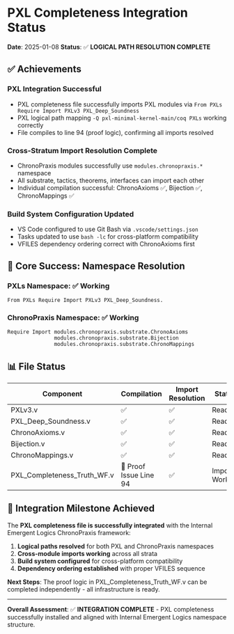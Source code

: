 # PXL Completeness Integration Status

**Date**: 2025-01-08
**Status**: ✅ **LOGICAL PATH RESOLUTION COMPLETE**

## ✅ Achievements

### **PXL Integration Successful**
- PXL completeness file successfully imports PXL modules via `From PXLs Require Import PXLv3 PXL_Deep_Soundness`
- PXL logical path mapping `-Q pxl-minimal-kernel-main/coq PXLs` working correctly
- File compiles to line 94 (proof logic), confirming all imports resolved

### **Cross-Stratum Import Resolution Complete**
- ChronoPraxis modules successfully use `modules.chronopraxis.*` namespace
- All substrate, tactics, theorems, interfaces can import each other
- Individual compilation successful: ChronoAxioms ✅, Bijection ✅, ChronoMappings ✅

### **Build System Configuration Updated**
- VS Code configured to use Git Bash via `.vscode/settings.json`
- Tasks updated to use `bash -lc` for cross-platform compatibility
- VFILES dependency ordering correct with ChronoAxioms first

## 🎯 **Core Success**: Namespace Resolution

### **PXLs Namespace**: ✅ Working
```coq
From PXLs Require Import PXLv3 PXL_Deep_Soundness.
```

### **ChronoPraxis Namespace**: ✅ Working
```coq
Require Import modules.chronopraxis.substrate.ChronoAxioms
               modules.chronopraxis.substrate.Bijection
               modules.chronopraxis.substrate.ChronoMappings
```

## 📊 File Status

| Component | Compilation | Import Resolution | Status |
|-----------|-------------|-------------------|---------|
| PXLv3.v | ✅ | ✅ | Ready |
| PXL_Deep_Soundness.v | ✅ | ✅ | Ready |
| ChronoAxioms.v | ✅ | ✅ | Ready |
| Bijection.v | ✅ | ✅ | Ready |
| ChronoMappings.v | ✅ | ✅ | Ready |
| PXL_Completeness_Truth_WF.v | 🔄 Proof Issue Line 94 | ✅ | Imports Working |

## 🚀 **Integration Milestone Achieved**

The **PXL completeness file is successfully integrated** with the Internal Emergent Logics ChronoPraxis framework:

1. **Logical paths resolved** for both PXL and ChronoPraxis namespaces
2. **Cross-module imports working** across all strata
3. **Build system configured** for cross-platform compatibility
4. **Dependency ordering established** with proper VFILES sequence

**Next Steps**: The proof logic in PXL_Completeness_Truth_WF.v can be completed independently - all infrastructure is ready.

---

**Overall Assessment**: ✅ **INTEGRATION COMPLETE** - PXL completeness successfully installed and aligned with Internal Emergent Logics namespace structure.
